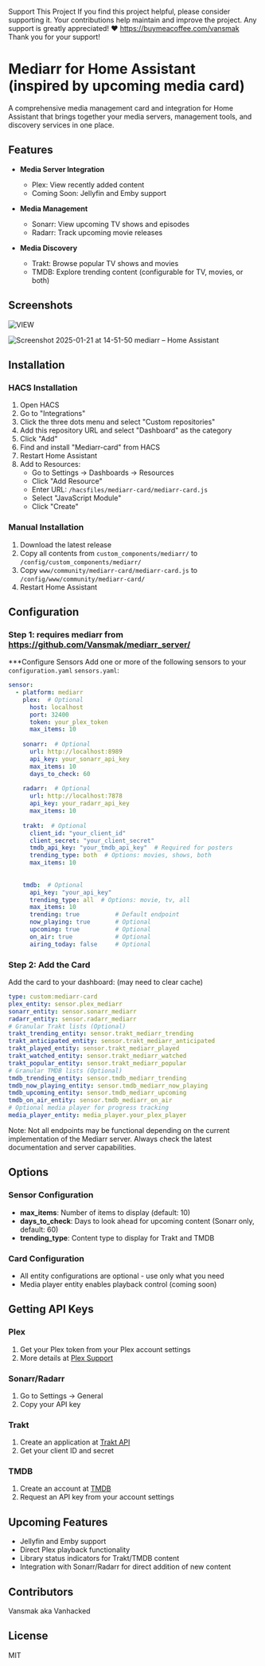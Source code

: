 Support This Project If you find this project helpful, please consider supporting it. Your contributions help maintain and improve the project. Any support is greatly appreciated! ❤️ https://buymeacoffee.com/vansmak Thank you for your support!


# Mediarr for Home Assistant (inspired by upcoming media card)

A comprehensive media management card and integration for Home Assistant that brings together your media servers, management tools, and discovery services in one place.

## Features

- **Media Server Integration**
  - Plex: View recently added content
  - Coming Soon: Jellyfin and Emby support

- **Media Management**
  - Sonarr: View upcoming TV shows and episodes
  - Radarr: Track upcoming movie releases

- **Media Discovery**
  - Trakt: Browse popular TV shows and movies
  - TMDB: Explore trending content (configurable for TV, movies, or both)

## Screenshots


![VIEW](https://github.com/user-attachments/assets/e5eda74d-e50b-4dde-9985-45282dc99a51)


![Screenshot 2025-01-21 at 14-51-50 mediarr – Home Assistant](https://github.com/user-attachments/assets/4c73b44a-680a-42ea-8d2b-0d96806fb1c6)

## Installation

### HACS Installation
1. Open HACS
2. Go to "Integrations"
3. Click the three dots menu and select "Custom repositories"
4. Add this repository URL and select "Dashboard" as the category
5. Click "Add"
6. Find and install "Mediarr-card" from HACS
7. Restart Home Assistant
8. Add to Resources:
   - Go to Settings -> Dashboards -> Resources
   - Click "Add Resource"
   - Enter URL: `/hacsfiles/mediarr-card/mediarr-card.js`
   - Select "JavaScript Module"
   - Click "Create"


### Manual Installation
1. Download the latest release
2. Copy all contents from `custom_components/mediarr/` to `/config/custom_components/mediarr/`
3. Copy `www/community/mediarr-card/mediarr-card.js` to `/config/www/community/mediarr-card/`
4. Restart Home Assistant

## Configuration

### Step 1: requires mediarr from https://github.com/Vansmak/mediarr_server/
***Configure Sensors
Add one or more of the following sensors to your `configuration.yaml` `sensors.yaml`:

```yaml
sensor:
  - platform: mediarr
    plex:  # Optional
      host: localhost
      port: 32400
      token: your_plex_token
      max_items: 10
    
    sonarr:  # Optional
      url: http://localhost:8989
      api_key: your_sonarr_api_key
      max_items: 10
      days_to_check: 60
    
    radarr:  # Optional
      url: http://localhost:7878
      api_key: your_radarr_api_key
      max_items: 10
    
    trakt:  # Optional
      client_id: "your_client_id"
      client_secret: "your_client_secret"
      tmdb_api_key: "your_tmdb_api_key"  # Required for posters
      trending_type: both  # Options: movies, shows, both
      max_items: 10
     
    
    tmdb:  # Optional
      api_key: "your_api_key"
      trending_type: all  # Options: movie, tv, all
      max_items: 10
      trending: true          # Default endpoint
      now_playing: true       # Optional
      upcoming: true          # Optional
      on_air: true            # Optional
      airing_today: false     # Optional
```

   
### Step 2: Add the Card
Add the card to your dashboard:  (may need to clear cache)

```yaml
type: custom:mediarr-card
plex_entity: sensor.plex_mediarr
sonarr_entity: sensor.sonarr_mediarr
radarr_entity: sensor.radarr_mediarr
# Granular Trakt lists (Optional)
trakt_trending_entity: sensor.trakt_mediarr_trending
trakt_anticipated_entity: sensor.trakt_mediarr_anticipated
trakt_played_entity: sensor.trakt_mediarr_played
trakt_watched_entity: sensor.trakt_mediarr_watched
trakt_popular_entity: sensor.trakt_mediarr_popular
# Granular TMDB lists (Optional)
tmdb_trending_entity: sensor.tmdb_mediarr_trending
tmdb_now_playing_entity: sensor.tmdb_mediarr_now_playing
tmdb_upcoming_entity: sensor.tmdb_mediarr_upcoming
tmdb_on_air_entity: sensor.tmdb_mediarr_on_air
# Optional media player for progress tracking
media_player_entity: media_player.your_plex_player
```
Note: Not all endpoints may be functional depending on the current implementation of the Mediarr server. Always check the latest documentation and server capabilities.
## Options

### Sensor Configuration
- **max_items**: Number of items to display (default: 10)
- **days_to_check**: Days to look ahead for upcoming content (Sonarr only, default: 60)
- **trending_type**: Content type to display for Trakt and TMDB

### Card Configuration
- All entity configurations are optional - use only what you need
- Media player entity enables playback control (coming soon)

## Getting API Keys

### Plex
1. Get your Plex token from your Plex account settings
2. More details at [Plex Support](https://support.plex.tv/articles/204059436-finding-an-authentication-token-x-plex-token/)

### Sonarr/Radarr
1. Go to Settings -> General
2. Copy your API key

### Trakt
1. Create an application at [Trakt API](https://trakt.tv/oauth/applications)
2. Get your client ID and secret

### TMDB
1. Create an account at [TMDB](https://www.themoviedb.org/)
2. Request an API key from your account settings

## Upcoming Features

- Jellyfin and Emby support
- Direct Plex playback functionality
- Library status indicators for Trakt/TMDB content
- Integration with Sonarr/Radarr for direct addition of new content

## Contributors
Vansmak aka Vanhacked

## License
MIT
